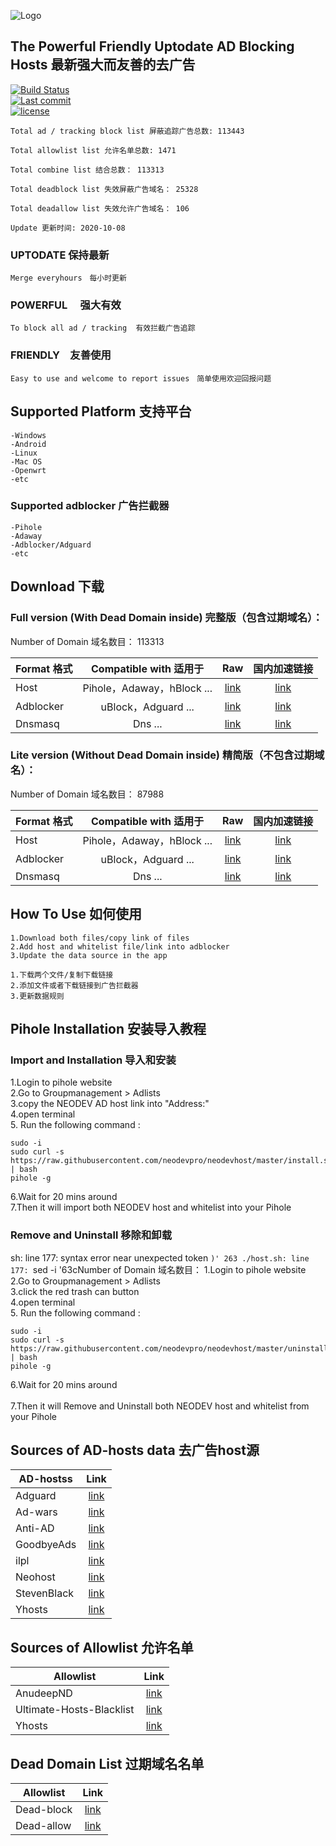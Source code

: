 ![Logo](https://raw.githubusercontent.com/neodevpro/neodevhost/master/logo.png)

    
    
    
## The Powerful Friendly Uptodate AD Blocking Hosts 最新强大而友善的去广告


[![Build Status](https://img.shields.io/github/workflow/status/neodevpro/neodevhost/CI/master)](https://github.com/neodevpro/neodevhost/actions?workflow=CI)<br/>
[![Last commit](https://img.shields.io/github/last-commit/neodevpro/neodevhost.svg)](https://github.com/neodevpro/neodevhost/commit/master)<br/>
[![license](https://img.shields.io/github/license/neodevpro/neodevhost.svg)](https://github.com/neodevpro/neodevhost/blob/master/LICENSE)

```
Total ad / tracking block list 屏蔽追踪广告总数: 113443

Total allowlist list 允许名单总数: 1471

Total combine list 结合总数： 113313

Total deadblock list 失效屏蔽广告域名： 25328

Total deadallow list 失效允许广告域名： 106

Update 更新时间: 2020-10-08
```
### UPTODATE 保持最新<br/>
    Merge everyhours　每小时更新
### POWERFUL　 强大有效<br/>
    To block all ad / tracking  有效拦截广告追踪　
### FRIENDLY　友善使用<br/>
    Easy to use and welcome to report issues　简单使用欢迎回报问题

## Supported Platform 支持平台

```
-Windows
-Android
-Linux
-Mac OS
-Openwrt
-etc
```
### Supported adblocker 广告拦截器
```
-Pihole
-Adaway
-Adblocker/Adguard
-etc
``` 

## Download 下载
### Full version (With Dead Domain inside) 完整版（包含过期域名）：
Number of Domain 域名数目： 113313

Format 格式 | Compatible with 适用于 | Raw | 国内加速链接  
--------- |:-------------:|:-------------:|:-------------:
Host | Pihole，Adaway，hBlock ... |[link](https://raw.githubusercontent.com/neodevpro/neodevhost/master/host) | [link](https://neodev.team/host)
Adblocker | uBlock，Adguard ... |[link](https://raw.githubusercontent.com/neodevpro/neodevhost/master/adblocker) | [link](https://neodev.team/adblocker) 
Dnsmasq | Dns ... |[link](https://raw.githubusercontent.com/neodevpro/neodevhost/master/host_dnsmasq.conf) | [link](https://neodev.team/host_dnsmasq.conf)

### Lite version (Without Dead Domain inside) 精简版（不包含过期域名）：

Number of Domain 域名数目： 87988

Format 格式 | Compatible with 适用于 | Raw | 国内加速链接  
--------- |:-------------:|:-------------:|:-------------:
Host | Pihole，Adaway，hBlock ... |[link](https://raw.githubusercontent.com/neodevpro/neodevhost/master/lite_host) | [link](https://neodev.team/lite_host)
Adblocker | uBlock，Adguard ... |[link](https://raw.githubusercontent.com/neodevpro/neodevhost/master/lite_adblocker) | [link](https://neodev.team/lite_adblocker) 
Dnsmasq | Dns ... |[link](https://raw.githubusercontent.com/neodevpro/neodevhost/master/lite_host_dnsmasq.conf) | [link](https://neodev.team/lite_host_dnsmasq.conf)

## How To Use 如何使用
```
1.Download both files/copy link of files
2.Add host and whitelist file/link into adblocker
3.Update the data source in the app
```
```
1.下载两个文件/复制下载链接
2.添加文件或者下载链接到广告拦截器
3.更新数据规则
```
## Pihole Installation 安装导入教程

### Import and Installation 导入和安装<br/>

1.Login to pihole website<br/>
2.Go to Groupmanagement > Adlists<br/>
3.copy the NEODEV AD host link into "Address:"<br/>
4.open terminal<br/>
5. Run the following command :<br/>
```
sudo -i
sudo curl -s https://raw.githubusercontent.com/neodevpro/neodevhost/master/install.sh | bash
pihole -g
```
6.Wait for 20 mins around  <br/>
7.Then it will import both NEODEV host and whitelist into your Pihole <br/>


### Remove and Uninstall 移除和卸载<br/>
sh: line 177: syntax error near unexpected token `)'
263
./host.sh: line 177: `sed -i '63cNumber of Domain 域名数目：
1.Login to pihole website<br/>
2.Go to Groupmanagement > Adlists<br/>
3.click the red trash can button<br/>
4.open terminal<br/>
5. Run the following command :<br/>
```
sudo -i
sudo curl -s https://raw.githubusercontent.com/neodevpro/neodevhost/master/uninstall.sh | bash
pihole -g
```
6.Wait for 20 mins around  <br/> <br/>
7.Then it will Remove and Uninstall both NEODEV host and whitelist from your Pihole <br/>

## Sources of AD-hosts data 去广告host源
AD-hostss | Link  
--------- |:-------------:
Adguard | [link](https://adguardteam.github.io/AdGuardSDNSFilter/Filters/filter.txt)
Ad-wars | [link](https://github.com/jdlingyu/ad-wars)
Anti-AD | [link](https://github.com/privacy-protection-tools/anti-AD)
GoodbyeAds | [link](https://github.com/jerryn70/GoodbyeAds)
ilpl | [link](https://github.com/ilpl/ad-hosts)
Neohost | [link](https://github.com/neoFelhz/neohosts)
StevenBlack | [link](https://github.com/StevenBlack/hosts)
Yhosts | [link](https://github.com/VeleSila/yhosts)

## Sources of Allowlist 允许名单
Allowlist | Link  
--------- |:-------------:
AnudeepND | [link](https://github.com/anudeepND/whitelist)
Ultimate-Hosts-Blacklist | [link](https://github.com/Ultimate-Hosts-Blacklist/whitelist)
Yhosts | [link](https://github.com/VeleSila/yhosts)

## Dead Domain List 过期域名名单
Allowlist | Link  
--------- |:-------------:
Dead-block | [link](https://github.com/FusionPlmH/dead-block)
Dead-allow | [link](https://github.com/neodevpro/dead-allow)
